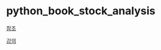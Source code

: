 # python_book_stock_analysis

[참조](https://wikidocs.net/1740)


[강의](https://www.edwith.org/python4ai/lecture/164584?isDesc=false)
